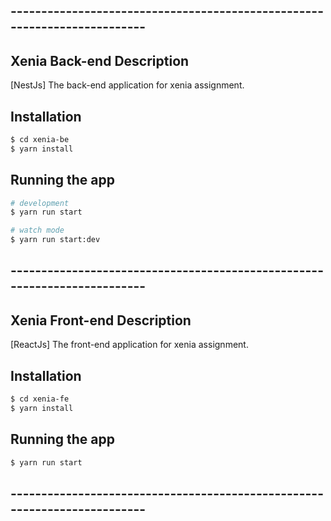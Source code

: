 ## -------------------------------------------------------------------------
## Xenia Back-end Description

[NestJs] The back-end application for xenia assignment.

## Installation
```bash
$ cd xenia-be
$ yarn install
```

## Running the app
```bash
# development
$ yarn run start

# watch mode
$ yarn run start:dev
```
## -------------------------------------------------------------------------

## Xenia Front-end Description

[ReactJs] The front-end application for xenia assignment.

## Installation
```bash
$ cd xenia-fe
$ yarn install
```
## Running the app
```bash
$ yarn run start
```
## -------------------------------------------------------------------------